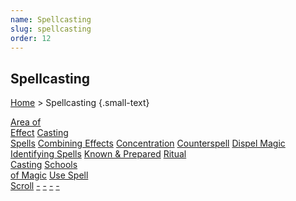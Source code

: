 ```yaml
---
name: Spellcasting
slug: spellcasting
order: 12
---
```

## Spellcasting
[Home](dm-operations-center) > Spellcasting {.small-text}

<div class="menu-container">
    <a href="area-of-effect">Area of<br/> Effect</a>
    <a href="casting-spells">Casting<br/> Spells</a>
    <a href="combining-effects">Combining Effects</a>
    <a href="concentration">Concentration</a>
    <a href="counterspell">Counterspell</a>
    <a href="dispel-magic">Dispel Magic</a>
    <a href="identifying-spells">Identifying Spells</a>
    <a href="known-and-prepared-spells">Known & Prepared</a>
    <a href="ritual-casting">Ritual<br/> Casting</a>
    <a href="schools-of-magic">Schools<br/> of Magic</a>
    <a href="use-spell-scroll">Use Spell<br/> Scroll</a>
    <a href=".">-</a>
    <a href=".">-</a>
    <a href=".">-</a>
    <a href=".">-</a>
</div>